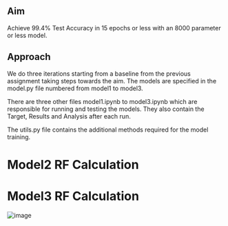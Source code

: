 ## Aim
Achieve 99.4% Test Accuracy in 15 epochs or less with an 8000 parameter or less model.

## Approach
We do three iterations starting from a baseline from the previous assignment taking steps towards the aim. The models are specified in the model.py file numbered from model1 to model3.

There are three other files model1.ipynb to model3.ipynb which are responsible for running and testing the models. They also contain the Target, Results and Analysis after each run.

The utils.py file contains the additional methods required for the model training.


# Model2 RF Calculation

# Model3 RF Calculation
![image](https://github.com/gopal2812/convandgpt/assets/39087216/7313a7ee-a126-462d-978c-7c3e1a404484)
